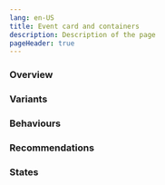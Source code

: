 ```yaml
---
lang: en-US
title: Event card and containers
description: Description of the page
pageHeader: true
---
```


### Overview

### Variants

### Behaviours

### Recommendations

### States